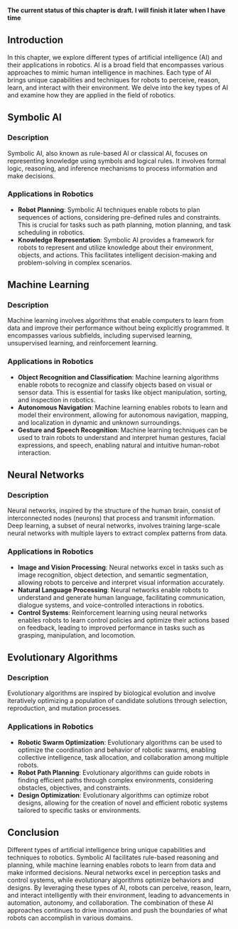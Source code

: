 **The current status of this chapter is draft. I will finish it later when I have time**

Introduction
------------

In this chapter, we explore different types of artificial intelligence (AI) and their applications in robotics. AI is a broad field that encompasses various approaches to mimic human intelligence in machines. Each type of AI brings unique capabilities and techniques for robots to perceive, reason, learn, and interact with their environment. We delve into the key types of AI and examine how they are applied in the field of robotics.

Symbolic AI
-----------

### Description

Symbolic AI, also known as rule-based AI or classical AI, focuses on representing knowledge using symbols and logical rules. It involves formal logic, reasoning, and inference mechanisms to process information and make decisions.

### Applications in Robotics

* **Robot Planning**: Symbolic AI techniques enable robots to plan sequences of actions, considering pre-defined rules and constraints. This is crucial for tasks such as path planning, motion planning, and task scheduling in robotics.
* **Knowledge Representation**: Symbolic AI provides a framework for robots to represent and utilize knowledge about their environment, objects, and actions. This facilitates intelligent decision-making and problem-solving in complex scenarios.

Machine Learning
----------------

### Description

Machine learning involves algorithms that enable computers to learn from data and improve their performance without being explicitly programmed. It encompasses various subfields, including supervised learning, unsupervised learning, and reinforcement learning.

### Applications in Robotics

* **Object Recognition and Classification**: Machine learning algorithms enable robots to recognize and classify objects based on visual or sensor data. This is essential for tasks like object manipulation, sorting, and inspection in robotics.
* **Autonomous Navigation**: Machine learning enables robots to learn and model their environment, allowing for autonomous navigation, mapping, and localization in dynamic and unknown surroundings.
* **Gesture and Speech Recognition**: Machine learning techniques can be used to train robots to understand and interpret human gestures, facial expressions, and speech, enabling natural and intuitive human-robot interaction.

Neural Networks
---------------

### Description

Neural networks, inspired by the structure of the human brain, consist of interconnected nodes (neurons) that process and transmit information. Deep learning, a subset of neural networks, involves training large-scale neural networks with multiple layers to extract complex patterns from data.

### Applications in Robotics

* **Image and Vision Processing**: Neural networks excel in tasks such as image recognition, object detection, and semantic segmentation, allowing robots to perceive and interpret visual information accurately.
* **Natural Language Processing**: Neural networks enable robots to understand and generate human language, facilitating communication, dialogue systems, and voice-controlled interactions in robotics.
* **Control Systems**: Reinforcement learning using neural networks enables robots to learn control policies and optimize their actions based on feedback, leading to improved performance in tasks such as grasping, manipulation, and locomotion.

Evolutionary Algorithms
-----------------------

### Description

Evolutionary algorithms are inspired by biological evolution and involve iteratively optimizing a population of candidate solutions through selection, reproduction, and mutation processes.

### Applications in Robotics

* **Robotic Swarm Optimization**: Evolutionary algorithms can be used to optimize the coordination and behavior of robotic swarms, enabling collective intelligence, task allocation, and collaboration among multiple robots.
* **Robot Path Planning**: Evolutionary algorithms can guide robots in finding efficient paths through complex environments, considering obstacles, objectives, and constraints.
* **Design Optimization**: Evolutionary algorithms can optimize robot designs, allowing for the creation of novel and efficient robotic systems tailored to specific tasks or environments.

Conclusion
----------

Different types of artificial intelligence bring unique capabilities and techniques to robotics. Symbolic AI facilitates rule-based reasoning and planning, while machine learning enables robots to learn from data and make informed decisions. Neural networks excel in perception tasks and control systems, while evolutionary algorithms optimize behaviors and designs. By leveraging these types of AI, robots can perceive, reason, learn, and interact intelligently with their environment, leading to advancements in automation, autonomy, and collaboration. The combination of these AI approaches continues to drive innovation and push the boundaries of what robots can accomplish in various domains.
